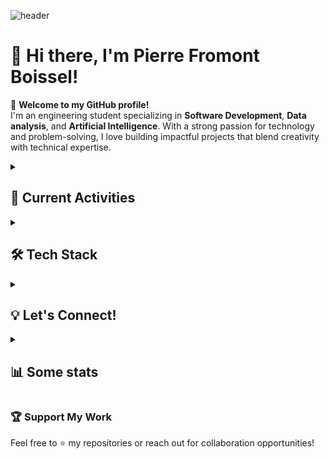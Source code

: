 ![header](https://capsule-render.vercel.app/api?type=waving&color=004687&fontColor=e4e4e4&height=300&section=header&text=Pierre%20Fromont%20Boissel&fontSize=70&animation=fadeIn&fontAlignY=38&desc=Computer%20Science%20Student&descAlignY=51&descAlign=62)

# 👋 Hi there, I'm Pierre Fromont Boissel!

🚀 **Welcome to my GitHub profile!**  
I'm an engineering student specializing in **Software Development**, **Data analysis**, and **Artificial Intelligence**. With a strong passion for technology and problem-solving, I love building impactful projects that blend creativity with technical expertise.

<details>
<summary><h2>💼 Current Activities</h2></summary>

- 🎓 Studying at UTC in the **Computer Science** program.
- 🌐 Developing **web applications** using **Next.js**, and **React**.
- 🤖 Learning **Lisp** as part of my introduction to Artificial Intelligence course.
- 🎮 Developing a **modular Hive board** game in **C++** with a **Qt-based GUI** and **CLI**, following the **MVC** architecture.

</details>

<details>
<summary><h2>🛠️ Tech Stack</h2></summary>

[![JavaScript](https://img.shields.io/badge/JavaScript-F7DF1E?logo=javascript&logoColor=000)](#) [![TypeScript](https://img.shields.io/badge/TypeScript-3178C6?logo=typescript&logoColor=fff)](#) [![HTML](https://img.shields.io/badge/HTML-%23E34F26.svg?logo=html5&logoColor=white)](#) [![CSS](https://img.shields.io/badge/CSS-1572B6?logo=css3&logoColor=fff)](#) [![PHP](https://img.shields.io/badge/php-%23777BB4.svg?&logo=php&logoColor=white)](#) [![Java](https://img.shields.io/badge/Java-%23ED8B00.svg?logo=openjdk&logoColor=white)](#) [![Python](https://img.shields.io/badge/Python-3776AB?logo=python&logoColor=fff)](#) [![MySQL](https://img.shields.io/badge/MySQL-4479A1?logo=mysql&logoColor=fff)](#) [![MariaDB](https://img.shields.io/badge/MariaDB-003545?logo=mariadb&logoColor=white)](#) [![Oracle](https://img.shields.io/badge/Oracle-F80000?logo=oracle&logoColor=fff)](#) [![MongoDB](https://img.shields.io/badge/MongoDB-%234ea94b.svg?logo=mongodb&logoColor=white)](#) [![Postgres](https://img.shields.io/badge/Postgres-%23316192.svg?logo=postgresql&logoColor=white)](#)[![SQLite](https://img.shields.io/badge/SQLite-%2307405e.svg?logo=sqlite&logoColor=white)](#) [![C](https://img.shields.io/badge/C-00599C?logo=c&logoColor=white)](#) [![C++](https://img.shields.io/badge/C++-%2300599C.svg?logo=c%2B%2B&logoColor=white)](#) [![C#](https://custom-icon-badges.demolab.com/badge/C%23-%23239120.svg?logo=cshrp&logoColor=white)](#) [![Next.js](https://img.shields.io/badge/Next.js-black?logo=next.js&logoColor=white)](#) [![React](https://img.shields.io/badge/React-%2320232a.svg?logo=react&logoColor=%2361DAFB)](#) [![TailwindCSS](https://img.shields.io/badge/Tailwind%20CSS-%2338B2AC.svg?logo=tailwind-css&logoColor=white)](#) [![Bootstrap](https://img.shields.io/badge/Bootstrap-7952B3?logo=bootstrap&logoColor=fff)](#) [![shadcn/ui](https://img.shields.io/badge/shadcn%2Fui-000?logo=shadcnui&logoColor=fff)](#) [![WordPress](https://img.shields.io/badge/WordPress-%2321759B.svg?logo=wordpress&logoColor=white)](#) [![NodeJS](https://img.shields.io/badge/Node.js-6DA55F?logo=node.js&logoColor=white)](#) [![Express.js](https://img.shields.io/badge/Express.js-%23404d59.svg?logo=express&logoColor=%2361DAFB)](#) [![Laravel](https://img.shields.io/badge/Laravel-%23FF2D20.svg?logo=laravel&logoColor=white)](#) [![Docker](https://img.shields.io/badge/Docker-2496ED?logo=docker&logoColor=fff)](#) [![Vercel](https://img.shields.io/badge/Vercel-%23000000.svg?logo=vercel&logoColor=white)](#) [![Git](https://img.shields.io/badge/Git-F05032?logo=git&logoColor=fff)](#) [![GitHub](https://img.shields.io/badge/GitHub-%23121011.svg?logo=github&logoColor=white)](#) [![GitLab](https://img.shields.io/badge/GitLab-FC6D26?logo=gitlab&logoColor=fff)](#) [![GitHub Actions](https://img.shields.io/badge/GitHub_Actions-2088FF?logo=github-actions&logoColor=white)](#) [![GitLab CI](https://img.shields.io/badge/GitLab%20CI-FC6D26?logo=gitlab&logoColor=fff)](#) [![Unity](https://img.shields.io/badge/Unity-%23000000.svg?logo=unity&logoColor=white)](#) ![Linux](https://img.shields.io/badge/-Linux-333333?style=flat&logo=Linux&logoColor=FCC624) [![Pop!_OS](https://img.shields.io/badge/Pop!__OS-48B9C7?logo=popos&logoColor=fff)](#) [![Visual Studio](https://custom-icon-badges.demolab.com/badge/Visual%20Studio-5C2D91.svg?&logo=visual-studio&logoColor=white)](#) [![Visual Studio Code](https://custom-icon-badges.demolab.com/badge/Visual%20Studio%20Code-0078d7.svg?logo=vsc&logoColor=white)](#) [![IntelliJ IDEA](https://img.shields.io/badge/IntelliJIDEA-000000.svg?logo=intellij-idea&logoColor=white)](#) [![PhpStorm](https://img.shields.io/badge/PhpStorm-000?logo=phpstorm&logoColor=fff)](#) [![PyCharm](https://img.shields.io/badge/PyCharm-000?logo=pycharm&logoColor=fff)](#) [![Trello](https://img.shields.io/badge/Trello-0052CC?logo=trello&logoColor=fff)](#) [![Notion](https://img.shields.io/badge/Notion-000?logo=notion&logoColor=fff)](#) [![Obsidian](https://img.shields.io/badge/Obsidian-%23483699.svg?&logo=obsidian&logoColor=white)](#)

</details>

<details>
<summary><h2>💡 Let's Connect!</h2></summary>

[![LinkedIn](https://img.shields.io/badge/LinkedIn-0A66C2?logo=linkedin&logoColor=fff)](https://www.linkedin.com/in/pierre-fromont-boissel) [**www.linkedin.com/in/pierre-fromont-boissel**](https://www.linkedin.com/in/pierre-fromont-boissel)  
[![Outlook](https://img.shields.io/badge/Outlook-0078D4?style=flat&logo=microsoft-outlook&logoColor=white)](mailto:pierrfromont@outlook.fr) [**pierrefromont@outlook.fr**](mailto:pierrfromont@outlook.fr)

</details>

<details>
<summary><h2>📊 Some stats</h2></summary>
<h3>🔥 Streak Stats</h3>
  <p>
    <a href="https://github.com/Pierrafrom">
      <img alt="Pierrafrom's streak" src="https://github-readme-streak-stats.herokuapp.com/?user=Pierrafrom&theme=tokyonight&hide_border=true"/>
    </a>
  </p>

  <h3>💻 GitHub Profile Stats</h3>

  <!-- https://github.com/anuraghazra/github-readme-stats -->

<a href="https://github.com/anuraghazra/github-readme-stats"><img alt="Pierrafrom's Github Stats" src="https://github-readme-stats.vercel.app/api?username=Pierrafrom&show_icons=true&include_all_commits=true&count_private=true&theme=tokyonight&hide_border=true" height="192px"/></a>
<a href="https://github.com/anuraghazra/github-readme-stats"><img alt="Pierrafrom's Top Languages" src="https://github-readme-stats.vercel.app/api/top-langs/?username=Pierrafrom&langs_count=8&layout=compact&theme=tokyonight&hide_border=true&hide=Jupyter%20Notebook,Roff" height="192px"/></a>
<br/>

</details>

### 🏆 **Support My Work**

Feel free to ⭐️ my repositories or reach out for collaboration opportunities!
